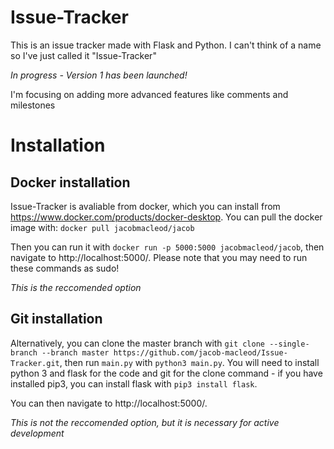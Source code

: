 # Issue-Tracker
This is an issue tracker made with Flask and Python. I can't think of a name so I've just called it  "Issue-Tracker"

*In progress - Version 1 has been launched!*

I'm focusing on adding more advanced features like comments and milestones

# Installation

## Docker installation

Issue-Tracker is avaliable from docker, which you can install from https://www.docker.com/products/docker-desktop. You can pull the docker image with: `docker pull jacobmacleod/jacob`

Then you can run it with `docker run -p 5000:5000 jacobmacleod/jacob`, then navigate to http://localhost:5000/. Please note that you may need to run these commands as sudo!

*This is the reccomended option*

## Git installation

Alternatively, you can clone the master branch with `git clone --single-branch --branch master https://github.com/jacob-macleod/Issue-Tracker.git`, then run `main.py` with `python3 main.py`. You will need to install python 3 and flask for the code and git for the clone command - if you have installed pip3, you can install flask with `pip3 install flask`.

You can then navigate to http://localhost:5000/.

*This is not the reccomended option, but it is necessary for active development*
